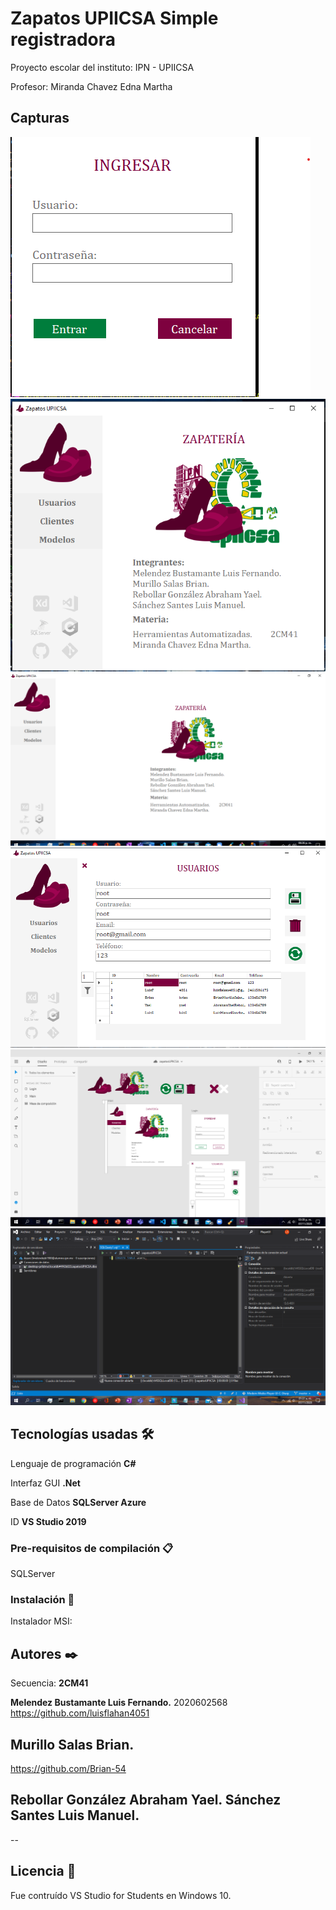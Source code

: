 # Zapatos UPIICSA Simple registradora

Proyecto escolar del instituto:
IPN - UPIICSA

Profesor: 
Miranda Chavez Edna Martha

## Capturas
![alt text](screenshots/Screenshot1.png)
![alt text](screenshots/Screenshot2.png)
![alt text](screenshots/Screenshot3.png)
![alt text](screenshots/Screenshot4.png)
![alt text](screenshots/Screenshot5.png)
![alt text](screenshots/Screenshot6.png)

## Tecnologías usadas 🛠️

Lenguaje de programación **C#**

Interfaz GUI **.Net**

Base de Datos **SQLServer Azure**

ID **VS Studio 2019**

### Pre-requisitos de compilación 📋

SQLServer

### Instalación 🔧

Instalador MSI:

## Autores ✒️
Secuencia: **2CM41**

**Melendez Bustamante Luis Fernando.**
2020602568
https://github.com/luisflahan4051

**Murillo Salas Brian.**
--
https://github.com/Brian-54

**Rebollar González Abraham Yael.**
**Sánchez Santes Luis Manuel.**
--
--

## Licencia 📄

Fue contruído VS Studio for Students en Windows 10.